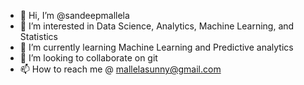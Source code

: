 - 👋 Hi, I’m @sandeepmallela
- 👀 I’m interested in Data Science, Analytics, Machine Learning, and Statistics
- 🌱 I’m currently learning Machine Learning and Predictive analytics
- 💞️ I’m looking to collaborate on git
- 📫 How to reach me @ mallelasunny@gmail.com

<!---
sandeepmallela/sandeepmallela is a ✨ special ✨ repository because its `README.md` (this file) appears on your GitHub profile.
You can click the Preview link to take a look at your changes.
--->
